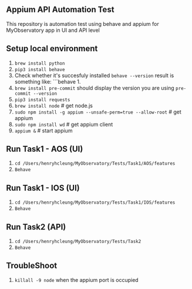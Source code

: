 ## Appium API Automation Test
This repository is automation test using behave and appium for MyObservatory app in UI and API level

## Setup local environment
   1. ```brew install python```
   2. ```pip3 install behave```
   3. Check whether it's succesfuly installed ```behave --version``` result is something like: ```behave 1.
   4. ```brew install pre-commit``` should display the version you are using ```pre-commit --version```
   5. ```pip3 install requests```
   6. ```brew install node```      # get node.js
   7. ```sudo npm install -g appium --unsafe-perm=true --allow-root```  # get appium
   8. ```sudo npm install wd```         # get appium client
   9. ```appium &```               # start appium

## Run Task1 - AOS (UI)
   1. ```cd /Users/henryhcleung/MyObservatory/Tests/Task1/AOS/features```
   2. ```Behave```

## Run Task1 - IOS (UI)
   1. ```cd /Users/henryhcleung/MyObservatory/Tests/Task1/IOS/features```
   2. ```Behave```

## Run Task2 (API)
   1. ```cd /Users/henryhcleung/MyObservatory/Tests/Task2```
   2. ```Behave```

## TroubleShoot 
   1. ```killall -9 node``` when the appium port is occupied
